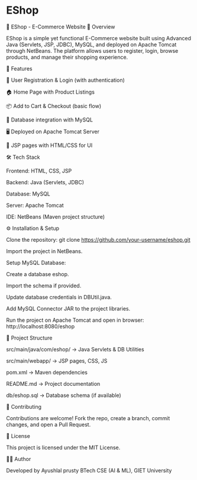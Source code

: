 # EShop
🛒 EShop - E-Commerce Website
📌 Overview

EShop is a simple yet functional E-Commerce website built using Advanced Java (Servlets, JSP, JDBC), MySQL, and deployed on Apache Tomcat through NetBeans.
The platform allows users to register, login, browse products, and manage their shopping experience.

🚀 Features

🔐 User Registration & Login (with authentication)

🏠 Home Page with Product Listings

📦 Add to Cart & Checkout (basic flow)

💾 Database integration with MySQL

🖥 Deployed on Apache Tomcat Server

🎨 JSP pages with HTML/CSS for UI

🛠 Tech Stack

Frontend: HTML, CSS, JSP

Backend: Java (Servlets, JDBC)

Database: MySQL

Server: Apache Tomcat

IDE: NetBeans (Maven project structure)

⚙ Installation & Setup

Clone the repository:
git clone https://github.com/your-username/eshop.git

Import the project in NetBeans.

Setup MySQL Database:

Create a database eshop.

Import the schema if provided.

Update database credentials in DBUtil.java.

Add MySQL Connector JAR to the project libraries.

Run the project on Apache Tomcat and open in browser:
http://localhost:8080/eshop

📂 Project Structure

src/main/java/com/eshop/ → Java Servlets & DB Utilities

src/main/webapp/ → JSP pages, CSS, JS

pom.xml → Maven dependencies

README.md → Project documentation

db/eshop.sql → Database schema (if available)

🤝 Contributing

Contributions are welcome! Fork the repo, create a branch, commit changes, and open a Pull Request.

📜 License

This project is licensed under the MIT License.

👨‍💻 Author

Developed by Ayushlal prusty
BTech CSE (AI & ML), GIET University
